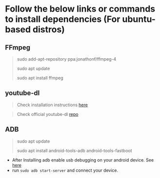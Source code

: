 # Follow the below links or commands to install dependencies (For ubuntu-based distros)

## FFmpeg
> sudo add-apt-repository ppa:jonathonf/ffmpeg-4
> 
> sudo apt update
>
> sudo apt install ffmpeg

## youtube-dl 
> Check installation instructions [here](https://itsfoss.com/download-youtube-linux/)

> Check official youtube-dl [repo](https://github.com/ytdl-org/youtube-dl)

## ADB
> sudo apt update 
> 
> sudo apt install android-tools-adb android-tools-fastboot

* After Installing adb enable usb debugging on your android device. See [here](https://wiki.archlinux.org/index.php/Android_Debug_Bridge#Connect_device)
* run `sudo adb start-server` and connect your device.  
